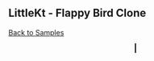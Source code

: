 ## LittleKt - Flappy Bird Clone

[Back to Samples](/littlekt-samples)

<div id="canvas-container" style="text-align:center;">
    <canvas id="canvas" width="540" height="1024" style="border:1px solid #000000;"></canvas>
</div>
<script>    
    var sampleTitle = "Flappy Bird Clone";
    var gameId = "flappybird";
</script>
<script type="text/javascript" src="{{ site.baseurl }}/littlekt-samples.js"></script>
